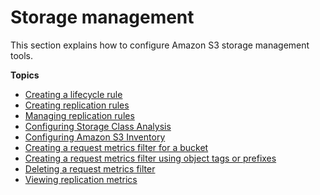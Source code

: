 # Storage management<a name="storage-management"></a>

This section explains how to configure Amazon S3 storage management tools\.

**Topics**
+ [Creating a lifecycle rule](create-lifecycle.md)
+ [Creating replication rules](enable-replication.md)
+ [Managing replication rules](disable-replication.md)
+ [Configuring Storage Class Analysis](configure-analytics-storage-class.md)
+ [Configuring Amazon S3 Inventory](configure-inventory.md)
+ [Creating a request metrics filter for a bucket](configure-metrics.md)
+ [Creating a request metrics filter using object tags or prefixes](configure-metrics-filter.md)
+ [Deleting a request metrics filter](delete-request-metrics-filter.md)
+ [Viewing replication metrics](viewing-replication-metrics.md)
